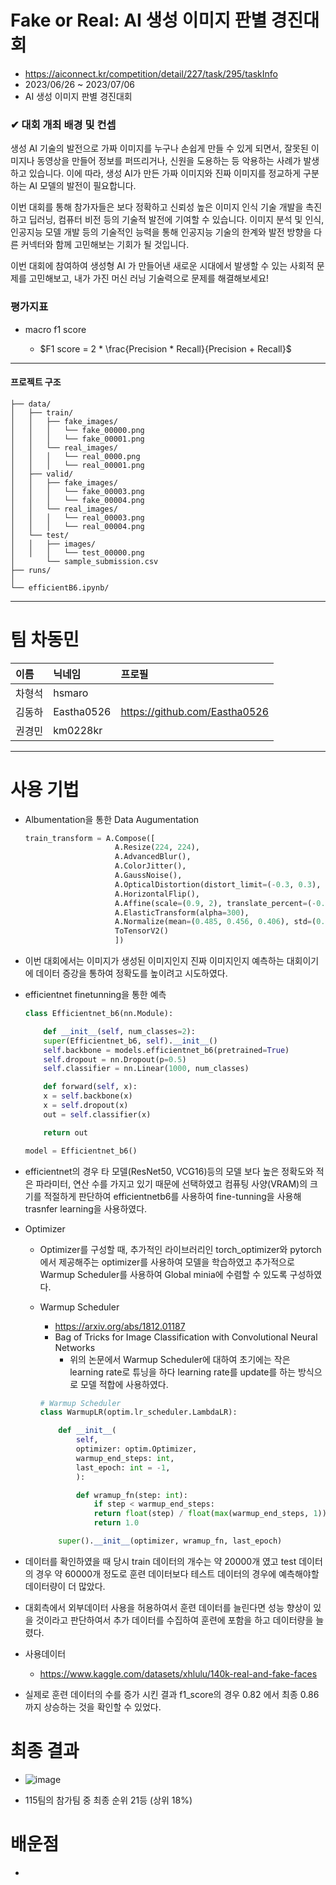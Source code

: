# Fake or Real: AI 생성 이미지 판별 경진대회

- https://aiconnect.kr/competition/detail/227/task/295/taskInfo
- 2023/06/26 ~ 2023/07/06
- AI 생성 이미지 판별 경진대회

### ✔ 대회 개최 배경 및 컨셉

생성 AI 기술의 발전으로 가짜 이미지를 누구나 손쉽게 만들 수 있게 되면서, 잘못된 이미지나 동영상을 만들어 정보를 퍼뜨리거나, 신원을 도용하는 등 악용하는 사례가 발생하고 있습니다. 이에 따라, 생성 AI가 만든 가짜 이미지와 진짜 이미지를 정교하게 구분하는 AI 모델의 발전이 필요합니다.

이번 대회를 통해 참가자들은 보다 정확하고 신뢰성 높은 이미지 인식 기술 개발을 촉진하고 딥러닝, 컴퓨터 비전 등의 기술적 발전에 기여할 수 있습니다. 이미지 분석 및 인식, 인공지능 모델 개발 등의 기술적인 능력을 통해 인공지능 기술의 한계와 발전 방향을 다른 커넥터와 함께 고민해보는 기회가 될 것입니다.

이번 대회에 참여하여 생성형 AI 가 만들어낸 새로운 시대에서 발생할 수 있는 사회적 문제를 고민해보고, 내가 가진 머신 러닝 기술력으로 문제를 해결해보세요!

### 평가지표

- macro f1 score

	- $F1 score = 2 * \frac{Precision * Recall}{Precision + Recall}$

---
#### 프로젝트 구조
	
	├── data/
	│   ├── train/
	│   │   ├── fake_images/
	│   │   │   └── fake_00000.png
 	│   │	│   └── fake_00001.png
	│   │   └── real_images/
	│   │   │   └── real_0000.png
  	│   │	│   └── real_00001.png
	│   ├── valid/
 	│   │   ├── fake_images/
	│   │   │   └── fake_00003.png
 	│   │	│   └── fake_00004.png
	│   │   └── real_images/
	│   │   │   └── real_00003.png
  	│   │	│   └── real_00004.png
	│   └── test/
 	│   │   ├── images/
  	│   │   │   └── test_00000.png
	│       └── sample_submission.csv
	├── runs/
 	│ 
	└── efficientB6.ipynb/

---
# 팀 차동민

|이름|닉네임|프로필|
|:--|:---|:-----|
|차형석|hsmaro||
|김동하|Eastha0526|https://github.com/Eastha0526|
|권경민|km0228kr||

---

# 사용 기법

- Albumentation을 통한 Data Augumentation
	
	```python
	train_transform = A.Compose([
	                    A.Resize(224, 224),
	                    A.AdvancedBlur(),
	                    A.ColorJitter(),
	                    A.GaussNoise(),
	                    A.OpticalDistortion(distort_limit=(-0.3, 0.3), shift_limit=0.5, p=0.5),
	                    A.HorizontalFlip(),
	                    A.Affine(scale=(0.9, 2), translate_percent=(-0.1, 0.1), rotate=(-10, 10), shear=(-20,20)),
	                    A.ElasticTransform(alpha=300),
	                    A.Normalize(mean=(0.485, 0.456, 0.406), std=(0.229, 0.224, 0.225), max_pixel_value=255.0, always_apply=False, p=1.0),
	                    ToTensorV2()
	                    ])
	```
 - 이번 대회에서는 이미지가 생성된 이미지인지 진짜 이미지인지 예측하는 대회이기에 데이터 증강을 통하여 정확도를 높이려고 시도하였다.

- efficientnet finetunning을 통한 예측
	```python
	class Efficientnet_b6(nn.Module):

	    def __init__(self, num_classes=2):
		super(Efficientnet_b6, self).__init__()
		self.backbone = models.efficientnet_b6(pretrained=True)
		self.dropout = nn.Dropout(p=0.5)
		self.classifier = nn.Linear(1000, num_classes)
	
	    def forward(self, x):
		x = self.backbone(x)
		x = self.dropout(x)
		out = self.classifier(x)
	
		return out

	model = Efficientnet_b6()
	```

- efficientnet의 경우 타 모델(ResNet50, VCG16)등의 모델 보다 높은 정확도와 적은 파라미터, 연산 수를 가지고 있기 때문에 선택하였고 컴퓨팅 사양(VRAM)의 크기를 적절하게 판단하여 efficientnetb6를 사용하여 fine-tunning을 사용해 trasnfer learning을 사용하였다.

- Optimizer
	- Optimizer를 구성할 때, 추가적인 라이브러리인 torch_optimizer와 pytorch에서 제공해주는 optimizer를 사용하여 모델을 학습하였고 추가적으로 Warmup Scheduler를 사용하여 Global minia에 수렴할 수 있도록 구성하였다.
	- Warmup Scheduler
		- https://arxiv.org/abs/1812.01187
		- Bag of Tricks for Image Classification with Convolutional Neural Networks
			- 위의 논문에서 Warmup Scheduler에 대하여 초기에는 작은 learning rate로 튜닝을 하다 learning rate를 update를 하는 방식으로 모델 적합에 사용하였다.
	
	   	```python
		# Warmup Scheduler
		class WarmupLR(optim.lr_scheduler.LambdaLR):
	
			def __init__(
				self,
				optimizer: optim.Optimizer,
				warmup_end_steps: int,
				last_epoch: int = -1,
			    ):
	
				def wramup_fn(step: int):
				    if step < warmup_end_steps:
					return float(step) / float(max(warmup_end_steps, 1))
				    return 1.0
	
			super().__init__(optimizer, wramup_fn, last_epoch)
		```

- 데이터를 확인하였을 때 당시 train 데이터의 개수는 약 20000개 였고 test 데이터의 경우 약 60000개 정도로 훈련 데이터보다 테스트 데이터의 경우에 예측해야할 데이터량이 더 많았다.
- 대회측에서 외부데이터 사용을 허용하여서 훈련 데이터를 늘린다면 성능 향상이 있을 것이라고 판단하여서 추가 데이터를 수집하여 훈련에 포함을 하고 데이터량을 늘렸다.
- 사용데이터
	- https://www.kaggle.com/datasets/xhlulu/140k-real-and-fake-faces
- 실제로 훈련 데이터의 수를 증가 시킨 결과 f1_score의 경우 0.82 에서 최종 0.86까지 상승하는 것을 확인할 수 있었다.

# 최종 결과 

- ![image](https://github.com/Eastha0526/fake_or_real/assets/110336043/577002ac-2ec3-412a-ab68-2a23fabf02fe)

- 115팀의 참가팀 중 최종 순위 21등 (상위 18%)

# 배운점

- 
